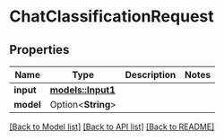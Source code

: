 # ChatClassificationRequest

## Properties

Name | Type | Description | Notes
------------ | ------------- | ------------- | -------------
**input** | [**models::Input1**](Input_1.md) |  | 
**model** | Option<**String**> |  | 

[[Back to Model list]](../README.md#documentation-for-models) [[Back to API list]](../README.md#documentation-for-api-endpoints) [[Back to README]](../README.md)


